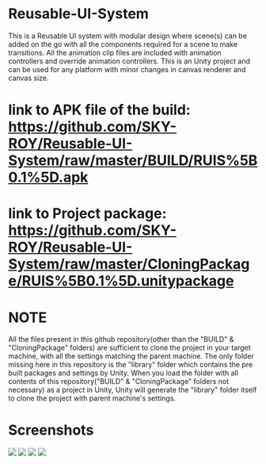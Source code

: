 # Reusable-UI-System

This is a Reusable UI system with modular design where scene(s) can be added on the go with all the components required for a scene to make transitions. All the animation clip files are included with animation controllers and override animation controllers. This is an Unity project and can be used for any platform with minor changes in canvas renderer and canvas size. 

# link to APK file of the build: https://github.com/SKY-ROY/Reusable-UI-System/raw/master/BUILD/RUIS%5B0.1%5D.apk
# link to Project package: https://github.com/SKY-ROY/Reusable-UI-System/raw/master/CloningPackage/RUIS%5B0.1%5D.unitypackage

# NOTE
All the files present in this github repository(other than the "BUILD" & "CloningPackage" folders) are sufficient to clone the project in your target machine, with all the settings matching the parent machine. The only folder missing here in this repository is the "library" folder which contains the pre built packages and settings by Unity. When you load the folder with all contents of this repository("BUILD" & "CloningPackage" folders not necessary) as a project in Unity, Unity will generate the "library" folder itself to clone the project with parent machine's settings.

# Screenshots
<img src="BUILD/Screenshots/a3ad81c4-7461-4ff3-9ffb-ec9a785a7531.jpg"> 
<img src="BUILD/Screenshots/573ba25b-664b-430f-a878-9783403a1470.jpg">
<img src="BUILD/Screenshots/f94e9ec5-f885-4241-98d7-b7c824f5c295.jpg"> 
<img src="BUILD/Screenshots/805532bc-95d8-481c-91c0-5dd2355e2a4d.jpg">
